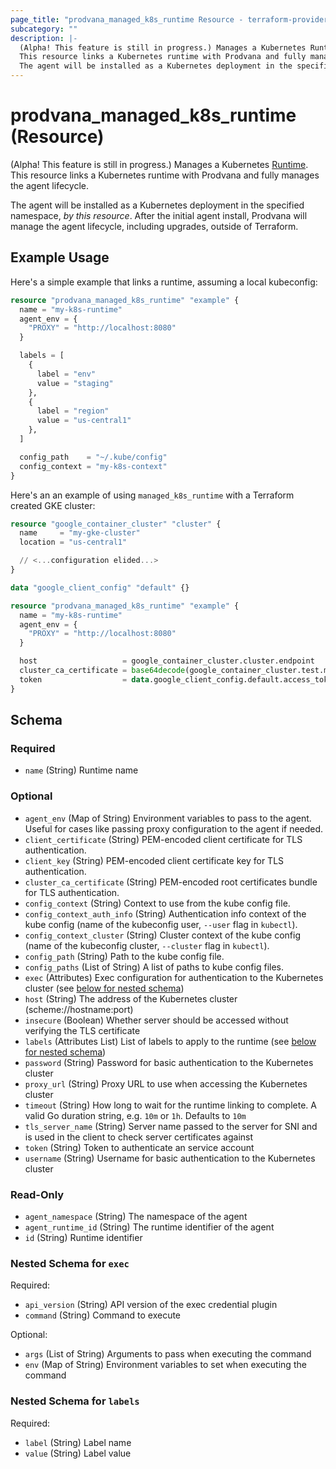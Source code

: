 ```yaml
---
page_title: "prodvana_managed_k8s_runtime Resource - terraform-provider-prodvana"
subcategory: ""
description: |-
  (Alpha! This feature is still in progress.) Manages a Kubernetes Runtime https://docs.prodvana.io/docs/prodvana-concepts#runtime.
  This resource links a Kubernetes runtime with Prodvana and fully manages the agent lifecycle.
  The agent will be installed as a Kubernetes deployment in the specified namespace, by this resource. After the initial agent install, Prodvana will manage the agent lifecycle, including upgrades, outside of Terraform.
---
```


# prodvana_managed_k8s_runtime (Resource)

(Alpha! This feature is still in progress.) Manages a Kubernetes [Runtime](https://docs.prodvana.io/docs/prodvana-concepts#runtime).
This resource links a Kubernetes runtime with Prodvana and fully manages the agent lifecycle.

The agent will be installed as a Kubernetes deployment in the specified namespace, *by this resource*. After the initial agent install, Prodvana will manage the agent lifecycle, including upgrades, outside of Terraform.

## Example Usage

Here's a simple example that links a runtime, assuming a local kubeconfig:

```terraform
resource "prodvana_managed_k8s_runtime" "example" {
  name = "my-k8s-runtime"
  agent_env = {
    "PROXY" = "http://localhost:8080"
  }

  labels = [
    {
      label = "env"
      value = "staging"
    },
    {
      label = "region"
      value = "us-central1"
    },
  ]

  config_path    = "~/.kube/config"
  config_context = "my-k8s-context"
}
```

Here's an an example of using `managed_k8s_runtime` with a Terraform created GKE cluster:

```terraform
resource "google_container_cluster" "cluster" {
  name     = "my-gke-cluster"
  location = "us-central1"

  // <...configuration elided...>
}

data "google_client_config" "default" {}

resource "prodvana_managed_k8s_runtime" "example" {
  name = "my-k8s-runtime"
  agent_env = {
    "PROXY" = "http://localhost:8080"
  }

  host                   = google_container_cluster.cluster.endpoint
  cluster_ca_certificate = base64decode(google_container_cluster.test.master_auth.0.cluster_ca_certificate)
  token                  = data.google_client_config.default.access_token
}
```

<!-- schema generated by tfplugindocs -->
## Schema

### Required

- `name` (String) Runtime name

### Optional

- `agent_env` (Map of String) Environment variables to pass to the agent. Useful for cases like passing proxy configuration to the agent if needed.
- `client_certificate` (String) PEM-encoded client certificate for TLS authentication.
- `client_key` (String) PEM-encoded client certificate key for TLS authentication.
- `cluster_ca_certificate` (String) PEM-encoded root certificates bundle for TLS authentication.
- `config_context` (String) Context to use from the kube config file.
- `config_context_auth_info` (String) Authentication info context of the kube config (name of the kubeconfig user, `--user` flag in `kubectl`).
- `config_context_cluster` (String) Cluster context of the kube config (name of the kubeconfig cluster, `--cluster` flag in `kubectl`).
- `config_path` (String) Path to the kube config file.
- `config_paths` (List of String) A list of paths to kube config files.
- `exec` (Attributes) Exec configuration for authentication to the Kubernetes cluster (see [below for nested schema](#nestedatt--exec))
- `host` (String) The address of the Kubernetes cluster (scheme://hostname:port)
- `insecure` (Boolean) Whether server should be accessed without verifying the TLS certificate
- `labels` (Attributes List) List of labels to apply to the runtime (see [below for nested schema](#nestedatt--labels))
- `password` (String) Password for basic authentication to the Kubernetes cluster
- `proxy_url` (String) Proxy URL to use when accessing the Kubernetes cluster
- `timeout` (String) How long to wait for the runtime linking to complete. A valid Go duration string, e.g. `10m` or `1h`. Defaults to `10m`
- `tls_server_name` (String) Server name passed to the server for SNI and is used in the client to check server certificates against
- `token` (String) Token to authenticate an service account
- `username` (String) Username for basic authentication to the Kubernetes cluster

### Read-Only

- `agent_namespace` (String) The namespace of the agent
- `agent_runtime_id` (String) The runtime identifier of the agent
- `id` (String) Runtime identifier

<a id="nestedatt--exec"></a>
### Nested Schema for `exec`

Required:

- `api_version` (String) API version of the exec credential plugin
- `command` (String) Command to execute

Optional:

- `args` (List of String) Arguments to pass when executing the command
- `env` (Map of String) Environment variables to set when executing the command


<a id="nestedatt--labels"></a>
### Nested Schema for `labels`

Required:

- `label` (String) Label name
- `value` (String) Label value
